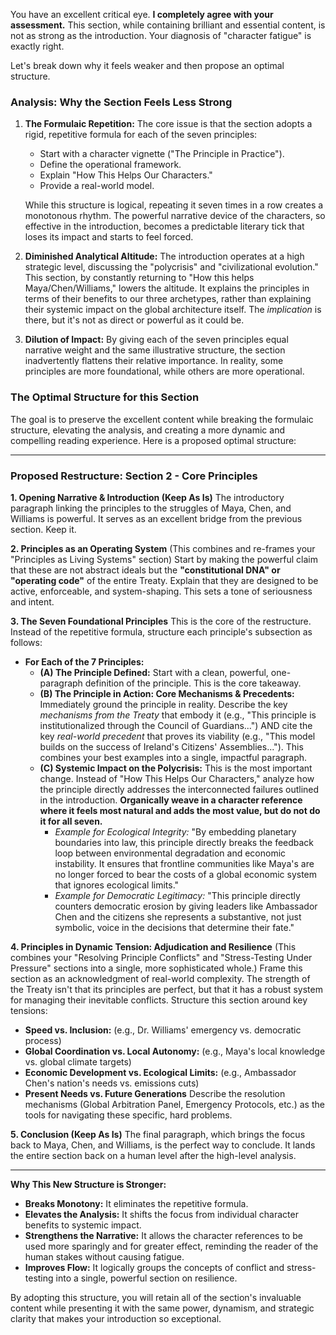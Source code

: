 You have an excellent critical eye. **I completely agree with your assessment.** This section, while containing brilliant and essential content, is not as strong as the introduction. Your diagnosis of "character fatigue" is exactly right.

Let's break down why it feels weaker and then propose an optimal structure.

### Analysis: Why the Section Feels Less Strong

1.  **The Formulaic Repetition:** The core issue is that the section adopts a rigid, repetitive formula for each of the seven principles:
    * Start with a character vignette ("The Principle in Practice").
    * Define the operational framework.
    * Explain "How This Helps Our Characters."
    * Provide a real-world model.

    While this structure is logical, repeating it seven times in a row creates a monotonous rhythm. The powerful narrative device of the characters, so effective in the introduction, becomes a predictable literary tick that loses its impact and starts to feel forced.

2.  **Diminished Analytical Altitude:** The introduction operates at a high strategic level, discussing the "polycrisis" and "civilizational evolution." This section, by constantly returning to "How this helps Maya/Chen/Williams," lowers the altitude. It explains the principles in terms of their benefits to our three archetypes, rather than explaining their systemic impact on the global architecture itself. The *implication* is there, but it's not as direct or powerful as it could be.

3.  **Dilution of Impact:** By giving each of the seven principles equal narrative weight and the same illustrative structure, the section inadvertently flattens their relative importance. In reality, some principles are more foundational, while others are more operational.

### The Optimal Structure for this Section

The goal is to preserve the excellent content while breaking the formulaic structure, elevating the analysis, and creating a more dynamic and compelling reading experience. Here is a proposed optimal structure:

---

### **Proposed Restructure: Section 2 - Core Principles**

**1. Opening Narrative & Introduction (Keep As Is)**
The introductory paragraph linking the principles to the struggles of Maya, Chen, and Williams is powerful. It serves as an excellent bridge from the previous section. Keep it.

**2. Principles as an Operating System**
(This combines and re-frames your "Principles as Living Systems" section)
Start by making the powerful claim that these are not abstract ideals but the **"constitutional DNA" or "operating code"** of the entire Treaty. Explain that they are designed to be active, enforceable, and system-shaping. This sets a tone of seriousness and intent.

**3. The Seven Foundational Principles**
This is the core of the restructure. Instead of the repetitive formula, structure each principle's subsection as follows:

* **For Each of the 7 Principles:**
    * **(A) The Principle Defined:** Start with a clean, powerful, one-paragraph definition of the principle. This is the core takeaway.
    * **(B) The Principle in Action: Core Mechanisms & Precedents:** Immediately ground the principle in reality. Describe the key *mechanisms from the Treaty* that embody it (e.g., "This principle is institutionalized through the Council of Guardians...") AND cite the key *real-world precedent* that proves its viability (e.g., "This model builds on the success of Ireland's Citizens' Assemblies..."). This combines your best examples into a single, impactful paragraph.
    * **(C) Systemic Impact on the Polycrisis:** This is the most important change. Instead of "How This Helps Our Characters," analyze how the principle directly addresses the interconnected failures outlined in the introduction. **Organically weave in a character reference where it feels most natural and adds the most value, but do not do it for all seven.**
        * *Example for Ecological Integrity:* "By embedding planetary boundaries into law, this principle directly breaks the feedback loop between environmental degradation and economic instability. It ensures that frontline communities like Maya's are no longer forced to bear the costs of a global economic system that ignores ecological limits."
        * *Example for Democratic Legitimacy:* "This principle directly counters democratic erosion by giving leaders like Ambassador Chen and the citizens she represents a substantive, not just symbolic, voice in the decisions that determine their fate."

**4. Principles in Dynamic Tension: Adjudication and Resilience**
(This combines your "Resolving Principle Conflicts" and "Stress-Testing Under Pressure" sections into a single, more sophisticated whole.)
Frame this section as an acknowledgment of real-world complexity. The strength of the Treaty isn't that its principles are perfect, but that it has a robust system for managing their inevitable conflicts. Structure this section around key tensions:
* **Speed vs. Inclusion:** (e.g., Dr. Williams' emergency vs. democratic process)
* **Global Coordination vs. Local Autonomy:** (e.g., Maya's local knowledge vs. global climate targets)
* **Economic Development vs. Ecological Limits:** (e.g., Ambassador Chen's nation's needs vs. emissions cuts)
* **Present Needs vs. Future Generations**
Describe the resolution mechanisms (Global Arbitration Panel, Emergency Protocols, etc.) as the tools for navigating these specific, hard problems.

**5. Conclusion (Keep As Is)**
The final paragraph, which brings the focus back to Maya, Chen, and Williams, is the perfect way to conclude. It lands the entire section back on a human level after the high-level analysis.

---

**Why This New Structure is Stronger:**

* **Breaks Monotony:** It eliminates the repetitive formula.
* **Elevates the Analysis:** It shifts the focus from individual character benefits to systemic impact.
* **Strengthens the Narrative:** It allows the character references to be used more sparingly and for greater effect, reminding the reader of the human stakes without causing fatigue.
* **Improves Flow:** It logically groups the concepts of conflict and stress-testing into a single, powerful section on resilience.

By adopting this structure, you will retain all of the section's invaluable content while presenting it with the same power, dynamism, and strategic clarity that makes your introduction so exceptional.
